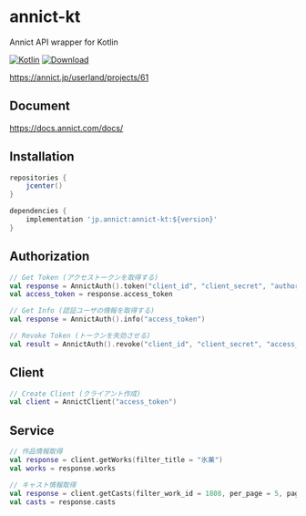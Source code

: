 # annict-kt
Annict API wrapper for Kotlin

[![Kotlin](https://img.shields.io/badge/Kotlin-1.4.21-blue)](https://kotlinlang.org)
[ ![Download](https://api.bintray.com/packages/riptakagi/maven/annict-kt/images/download.svg?version=1.1.2) ](https://bintray.com/riptakagi/maven/annict-kt/1.1.2/link)

https://annict.jp/userland/projects/61

## Document
https://docs.annict.com/docs/

## Installation
```gradle
repositories {
    jcenter()
}

dependencies {
    implementation 'jp.annict:annict-kt:${version}'
}
```

## Authorization

```kotlin
// Get Token (アクセストークンを取得する)
val response = AnnictAuth().token("client_id", "client_secret", "authorization_code"(default), "urn:ietf:wg:oauth:2.0:oob"(default), "code")
val access_token = response.access_token
```

```kotlin
// Get Info (認証ユーザの情報を取得する)
val response = AnnictAuth().info("access_token")
```

```kotlin
// Revoke Token (トークンを失効させる)
val result = AnnictAuth().revoke("client_id", "client_secret", "access_token")
```

## Client
```kotlin
// Create Client (クライアント作成)
val client = AnnictClient("access_token")
```

## Service

```kotlin
// 作品情報取得
val response = client.getWorks(filter_title = "氷菓")
val works = response.works
```

```kotlin
// キャスト情報取得
val response = client.getCasts(filter_work_id = 1808, per_page = 5, page = 5)
val casts = response.casts
```
